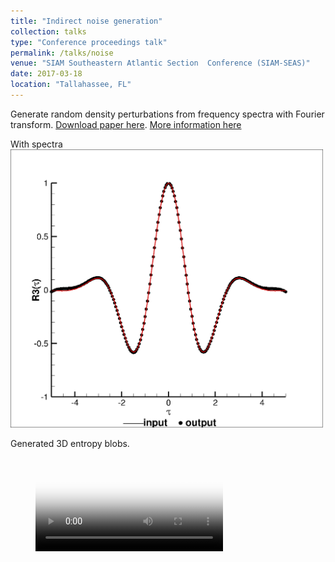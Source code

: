 ```yaml
---
title: "Indirect noise generation"
collection: talks
type: "Conference proceedings talk"
permalink: /talks/noise
venue: "SIAM Southeastern Atlantic Section	Conference (SIAM-SEAS)"
date: 2017-03-18
location: "Tallahassee, FL"
---
```


Generate random density perturbations from frequency spectra with Fourier transform.
[Download paper here](http://huanghua1668.github.io/files/entropy.pdf). [More information here](https://siamseas.fsu.edu/2017/events/programSIAM-SEAS.pdf)

With spectra
<br/><img src='/images/spectra.png' width='500'>

Generated 3D entropy blobs.

<!-- blank line -->
<figure class="video_container">
  <video controls="true" allowfullscreen="true" poster="/images/entropy.png">
    <source src="/images/entropy_2d.mp4" type="video/mp4" width="500">
  </video>
</figure>
<!-- blank line -->
